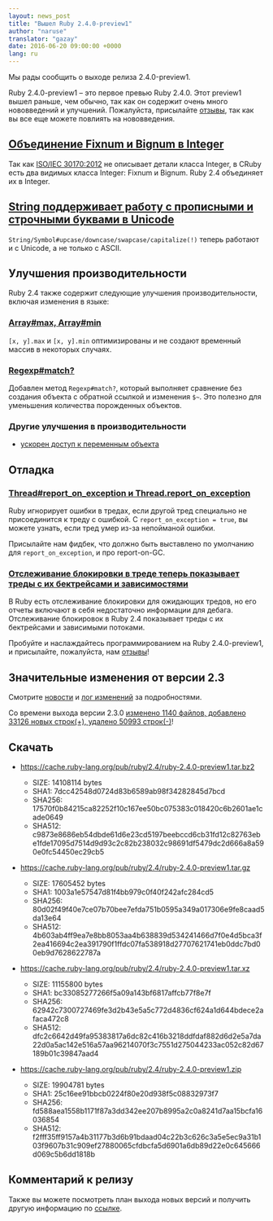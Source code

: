 ```yaml
---
layout: news_post
title: "Вышел Ruby 2.4.0-preview1"
author: "naruse"
translator: "gazay"
date: 2016-06-20 09:00:00 +0000
lang: ru
---
```


Мы рады сообщить о выходе релиза 2.4.0-preview1.

Ruby 2.4.0-preview1 – это первое превью Ruby 2.4.0.
Этот preview1 вышел раньше, чем обычно, так как он содержит очень много
нововведений и улучшений.
Пожалуйста, присылайте
[отзывы](https://bugs.ruby-lang.org/projects/ruby/wiki/HowToReport),
так как вы все еще можете повлиять на нововведения.

## [Объединение Fixnum и Bignum в Integer](https://bugs.ruby-lang.org/issues/12005)

Так как [ISO/IEC 30170:2012](http://www.iso.org/iso/iso_catalogue/catalogue_tc/catalogue_detail.htm?csnumber=59579)
не описывает детали класса Integer,
в CRuby есть два видимых класса Integer: Fixnum и Bignum.
Ruby 2.4 объединяет их в Integer.

## [String поддерживает работу с прописными и строчными буквами в Unicode](https://bugs.ruby-lang.org/issues/10085)

`String/Symbol#upcase/downcase/swapcase/capitalize(!)` теперь работают и с Unicode,
а не только с ASCII.

## Улучшения производительности

Ruby 2.4 также содержит следующие улучшения производительности,
включая изменения в языке:

### [Array#max, Array#min](https://bugs.ruby-lang.org/issues/12172)

`[x, y].max` и `[x, y].min` оптимизированы и не создают временный массив
в некоторых случаях.

### [Regexp#match?](https://bugs.ruby-lang.org/issues/8110)

Добавлен метод `Regexp#match?`, который выполняет сравнение без создания
объекта с обратной ссылкой и изменения `$~`.
Это полезно для уменьшения количества порожденных объектов.

### Другие улучшения в производительности

* [ускорен доступ к переменным объекта](https://bugs.ruby-lang.org/issues/12274)

## Отладка

### [Thread#report_on_exception и Thread.report_on_exception](https://bugs.ruby-lang.org/issues/6647)

Ruby игнорирует ошибки в тредах, если другой тред специально не присоединится к треду с ошибкой.
С `report_on_exception = true`, вы можете узнать, если тред умер из-за непойманой ошибки.

Присылайте нам фидбек, что должно быть выставлено по умолчанию для `report_on_exception`, и
про report-on-GC.

### [Отслеживание блокировки в треде теперь показывает треды с их бектрейсами и зависимостями](https://bugs.ruby-lang.org/issues/8214)

В Ruby есть отслеживание блокировки для ожидающих тредов, но его отчеты включают в себя
недостаточно информации для дебага. Отслеживание блокировок в Ruby 2.4 показывает треды с их
бектрейсами и зависимыми потоками.

Пробуйте и наслаждайтесь программированием на Ruby 2.4.0-preview1, и присылайте,
пожалуйста, нам [отзывы](https://bugs.ruby-lang.org/projects/ruby/wiki/HowToReport)!

## Значительные изменения от версии 2.3

Смотрите [новости](https://github.com/ruby/ruby/blob/v2_4_0_preview1/NEWS)
и [лог изменений](https://github.com/ruby/ruby/blob/v2_4_0_preview1/ChangeLog)
за подробностями.

Со времени выхода версии 2.3.0
[изменено 1140 файлов, добавлено 33126 новых строк(+), удалено 50993 строк(-)](https://github.com/ruby/ruby/compare/v2_3_0...v2_4_0_preview1)!

## Скачать

* <https://cache.ruby-lang.org/pub/ruby/2.4/ruby-2.4.0-preview1.tar.bz2>

  * SIZE:   14108114 bytes
  * SHA1:   7dcc42548d0724d83b6589ab98f34282845d7bcd
  * SHA256: 17570f0b84215ca82252f10c167ee50bc075383c018420c6b2601ae1cade0649
  * SHA512: c9873e8686eb54dbde61d6e23cd5197beebccd6cb31fd12c82763ebe1fde17095d7514d9d93c2c82b238032c98691df5479dc2d666a8a590e0fc54450ec29cb5

* <https://cache.ruby-lang.org/pub/ruby/2.4/ruby-2.4.0-preview1.tar.gz>

  * SIZE:   17605452 bytes
  * SHA1:   1003a1e57547d81f4bb979c0f40f242afc284cd5
  * SHA256: 80d02f49f40e7ce07b70bee7efda751b0595a349a017306e9fe8caad5da13e64
  * SHA512: 4b603ab4ff9ea7e8bb8053aa4b638839d534241466d7f0e4d5bca3f2ea416694c2ea391790f1ffdc07fa538918d27707621741eb0ddc7bd00eb9d7628622787a

* <https://cache.ruby-lang.org/pub/ruby/2.4/ruby-2.4.0-preview1.tar.xz>

  * SIZE:   11155800 bytes
  * SHA1:   bc33085277266f5a09a143bf6817affcb77f8e7f
  * SHA256: 62942c7300727469fe3d2b43e5a5c772d4836cf624a1d644bdece2afaca472c8
  * SHA512: dfc2c6642d49fa95383817a6dc82c416b3218ddfdaf882d6d2e5a7da22d0a5ac142e516a57aa96214070f3c7551d275044233ac052c82d67189b01c39847aad4

* <https://cache.ruby-lang.org/pub/ruby/2.4/ruby-2.4.0-preview1.zip>

  * SIZE:   19904781 bytes
  * SHA1:   25c16ee91bbcb0224f80e20d938f5c08832973f7
  * SHA256: fd588aea1558b1171f87a3dd342ee207b8995a2c0a8241d7aa15bcfa16036854
  * SHA512: f2fff35ff9157a4b31177b3d6b91bdaad04c22b3c626c3a5e5ec9a31b103f9607b31c909ef27880065cfdbcfa5d6901a6db89d22e0c645666d069c5b6dd1818b

## Комментарий к релизу

Также вы можете посмотреть план выхода новых версий и получить другую информацию по
[ссылке](https://bugs.ruby-lang.org/projects/ruby-trunk/wiki/ReleaseEngineering24).

